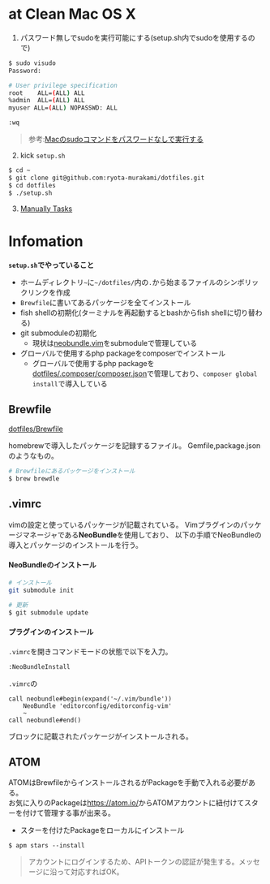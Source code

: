 # at Clean Mac OS X

1. パスワード無しでsudoを実行可能にする(setup.sh内でsudoを使用するので)  

```sh
$ sudo visudo
Password:

# User privilege specification
root    ALL=(ALL) ALL
%admin  ALL=(ALL) ALL
myuser ALL=(ALL) NOPASSWD: ALL

:wq
```

> 参考:<a href="http://blog.bungu-do.jp/archives/2417" target="_blank">Macのsudoコマンドをパスワードなしで実行する</a>

2. kick `setup.sh`

```sh
$ cd ~
$ git clone git@github.com:ryota-murakami/dotfiles.git
$ cd dotfiles
$ ./setup.sh
```

3. <a href="https://gist.github.com/ryota-murakami/3f20f65462be18bf757a" target="_blank">Manually Tasks</a>

# Infomation

**`setup.sh`でやっていること**

- ホームディレクトリ`~`に`~/dotfiles/`内の`.`から始まるファイルのシンボリックリンクを作成
- `Brewfile`に書いてあるパッケージを全てインストール
- fish shellの初期化(ターミナルを再起動するとbashからfish shellに切り替わる)
- git submoduleの初期化
  - 現状は<a href="https://github.com/ryota-murakami/dotfiles/tree/master/.vim/bundle" target="_blank">neobundle.vim</a>をsubmoduleで管理している
- グローバルで使用するphp packageをcomposerでインストール
  - グローバルで使用するphp packageを<a href="https://github.com/ryota-murakami/dotfiles/blob/master/.composer/composer.json" target="_blank">dotfiles/.composer/composer.json</a>で管理しており、`composer global install`で導入している

## Brewfile

<a href="https://github.com/ryota-murakami/dotfiles/blob/master/Brewfile" target="_new">dotfiles/Brewfile</a>

homebrewで導入したパッケージを記録するファイル。
Gemfile,package.jsonのようなもの。

```sh
# Brewfileにあるパッケージをインストール
$ brew brewdle
```

## .vimrc
vimの設定と使っているパッケージが記載されている。
Vimプラグインのパッケージマネージャである**NeoBundle**を使用しており、
以下の手順でNeoBundleの導入とパッケージのインストールを行う。

#### NeoBundleのインストール

```sh
# インストール
git submodule init

# 更新
$ git submodule update
```

#### プラグインのインストール

`.vimrc`を開きコマンドモードの状態で以下を入力。

```sh
:NeoBundleInstall
```

`.vimrc`の

```vim
call neobundle#begin(expand('~/.vim/bundle'))
    NeoBundle 'editorconfig/editorconfig-vim'
    ~
call neobundle#end()
```

ブロックに記載されたパッケージがインストールされる。

## ATOM

ATOMはBrewfileからインストールされるがPackageを手動で入れる必要がある。  
お気に入りのPackageは<a href="https://atom.io/" target="_blank">https://atom.io/</a>からATOMアカウントに紐付けてスターを付けて管理する事が出来る。  

- スターを付けたPackageをローカルにインストール

```
$ apm stars --install
```
> アカウントにログインするため、APIトークンの認証が発生する。メッセージに沿って対応すればOK。
